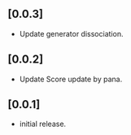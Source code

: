 ## [0.0.3]

- Update generator dissociation.

## [0.0.2]

- Update Score update by pana.

## [0.0.1]

- initial release.